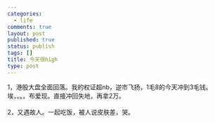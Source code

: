 ```yaml
--- 
categories: 
  - life
comments: true
layout: post
published: true
status: publish
tags: []
title: 今天很high
type: post
---
```

<div id="msgcns!3725CC0EE38B1F6!1498" class="bvMsg">1，港股大盘全面回落。我的权证超nb，逆市飞扬，1毛8的今天冲到3毛钱。埃，。。。布爱现。直接冲回失地，再拿2万。<br><br>2，又遇故人。一起吃饭，被人说皮肤差，哭。<br>
</div>
